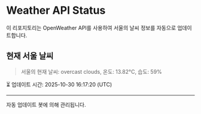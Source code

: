 
# Weather API Status

이 리포지토리는 OpenWeather API를 사용하여 서울의 날씨 정보를 자동으로 업데이트합니다.

## 현재 서울 날씨
> 서울의 현재 날씨: overcast clouds, 온도: 13.82°C, 습도: 59%

⏳ 업데이트 시간: 2025-10-30 16:17:20 (UTC)

---
자동 업데이트 봇에 의해 관리됩니다.
